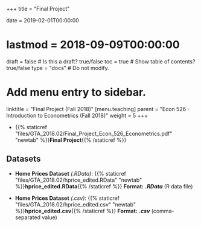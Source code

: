 +++
title = "Final Project"

date = 2019-02-01T00:00:00
# lastmod = 2018-09-09T00:00:00

draft = false  # Is this a draft? true/false
toc = true  # Show table of contents? true/false
type = "docs"  # Do not modify.

# Add menu entry to sidebar.
linktitle = "Final Project (Fall 2018)"
[menu.teaching]
  parent = "Econ 526 - Introduction to Econometrics (Fall 2018)"
  weight = 5
+++

* {{% staticref "files/GTA_2018.02/Final_Project_Econ_526_Econometrics.pdf" "newtab" %}}**Final Project**{{% /staticref %}}

## Datasets

* **Home Prices Dataset** _(.RData)_: {{% staticref "files/GTA_2018.02/hprice_edited.RData" "newtab" %}}**hprice_edited.RData**{{% /staticref %}}
**Format:** **_.RData_** (R data file)

* **Home Prices Dataset** _(.csv)_: {{% staticref "files/GTA_2018.02/hprice_edited.csv" "newtab" %}}**hprice_edited.csv**{{% /staticref %}}
**Format:** **_.csv_** (comma-separated value)